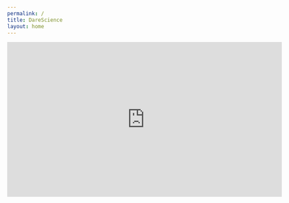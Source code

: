 ```yaml
---
permalink: /
title: DareScience
layout: home
---
```


<iframe src="https://player.vimeo.com/video/585181367?h=bb377506bc" width="640" height="360" frameborder="0" allow="autoplay; fullscreen; picture-in-picture" allowfullscreen></iframe>
